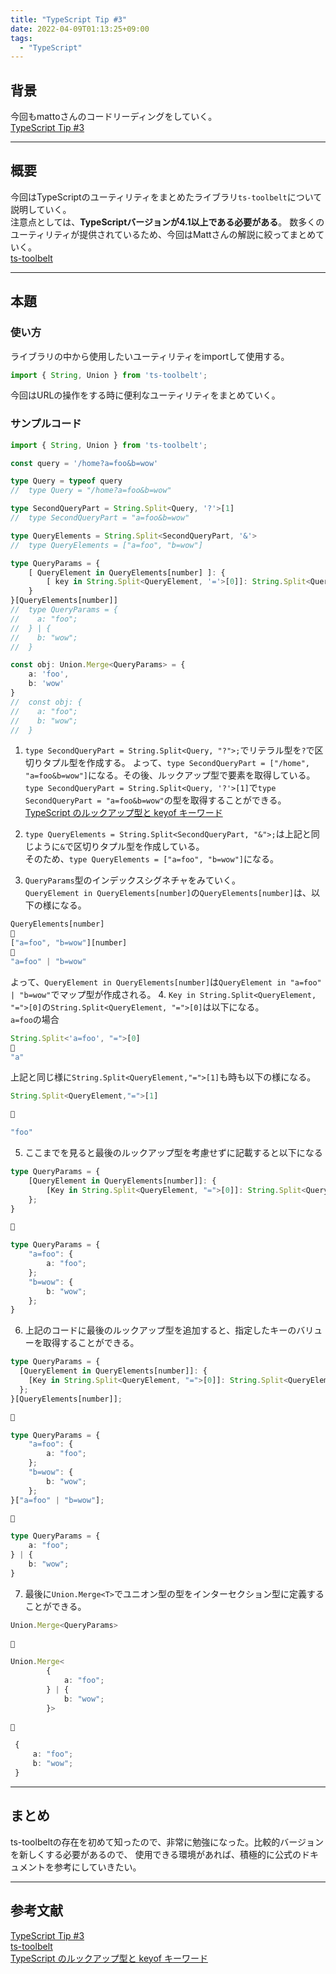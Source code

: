 ```yaml
---
title: "TypeScript Tip #3"
date: 2022-04-09T01:13:25+09:00
tags: 
  - "TypeScript"
---
```

## 背景
今回もmattoさんのコードリーディングをしていく。  
<a href="https://twitter.com/mpocock1/status/1499002040168636420" target="_blank">TypeScript Tip #3</a>


---
## 概要
今回はTypeScriptのユーティリティをまとめたライブラリ`ts-toolbelt`について説明していく。  
注意点としては、**TypeScriptバージョンが4.1以上である必要がある**。
数多くのユーティリティが提供されているため、今回はMattさんの解説に絞ってまとめていく。  
<a href="https://millsp.github.io/ts-toolbelt/index.html" target="_blank">ts-toolbelt</a>

---
## 本題
### 使い方
ライブラリの中から使用したいユーティリティをimportして使用する。
```typescript
import { String, Union } from 'ts-toolbelt';
```
今回はURLの操作をする時に便利なユーティリティをまとめていく。

### サンプルコード
```typescript
import { String, Union } from 'ts-toolbelt';

const query = '/home?a=foo&b=wow'

type Query = typeof query
//  type Query = "/home?a=foo&b=wow"

type SecondQueryPart = String.Split<Query, '?'>[1]
//  type SecondQueryPart = "a=foo&b=wow"

type QueryElements = String.Split<SecondQueryPart, '&'>
//  type QueryElements = ["a=foo", "b=wow"]

type QueryParams = {
    [ QueryElement in QueryElements[number] ]: {
        [ key in String.Split<QueryElement, '='>[0]]: String.Split<QueryElement, '='>[1]
    }
}[QueryElements[number]]
//  type QueryParams = {
//    a: "foo";
//  } | {
//    b: "wow";
//  }

const obj: Union.Merge<QueryParams> = {
    a: 'foo',
    b: 'wow'
}
//  const obj: {
//    a: "foo";
//    b: "wow";
//  }
```

1. `type SecondQueryPart = String.Split<Query, "?">;`でリテラル型を`?`で区切りタプル型を作成する。
よって、`type SecondQueryPart = ["/home", "a=foo&b=wow"]`になる。その後、ルックアップ型で要素を取得している。  
`type SecondQueryPart = String.Split<Query, '?'>[1]`で`type SecondQueryPart = "a=foo&b=wow"`の型を取得することができる。  
<a href="https://numb86-tech.hatenablog.com/entry/2020/06/28/101757" target="_blank">TypeScript のルックアップ型と keyof キーワード</a>

2. `type QueryElements = String.Split<SecondQueryPart, "&">;`は上記と同じように`&`で区切りタプル型を作成している。  
そのため、`type QueryElements = ["a=foo", "b=wow"]`になる。

3. `QueryParams`型のインデックスシグネチャをみていく。  
`QueryElement in QueryElements[number]`の`QueryElements[number]`は、以下の様になる。
```typescript
QueryElements[number]
🔽
["a=foo", "b=wow"][number]
🔽
"a=foo" | "b=wow"
```
よって、`QueryElement in QueryElements[number]`は`QueryElement in "a=foo" | "b=wow"`でマップ型が作成される。
4. `Key in String.Split<QueryElement, "=">[0]`の`String.Split<QueryElement, "=">[0]`は以下になる。  
`a=foo`の場合
```typescript
String.Split<'a=foo', "=">[0]
🔽
"a"
```
上記と同じ様に`String.Split<QueryElement,"=">[1]`も時も以下の様になる。
```typescript
String.Split<QueryElement,"=">[1]

🔽

"foo"
```
5. ここまでを見ると最後のルックアップ型を考慮せずに記載すると以下になる
```typescript
type QueryParams = {
    [QueryElement in QueryElements[number]]: {
        [Key in String.Split<QueryElement, "=">[0]]: String.Split<QueryElement,"=">[1];
    };
}

🔽

type QueryParams = {
    "a=foo": {
        a: "foo";
    };
    "b=wow": {
        b: "wow";
    };
}
```
6. 上記のコードに最後のルックアップ型を追加すると、指定したキーのバリューを取得することができる。
```typescript
type QueryParams = {
  [QueryElement in QueryElements[number]]: {
    [Key in String.Split<QueryElement, "=">[0]]: String.Split<QueryElement,"=">[1];
  };
}[QueryElements[number]];

🔽

type QueryParams = {
    "a=foo": {
        a: "foo";
    };
    "b=wow": {
        b: "wow";
    };
}["a=foo" | "b=wow"];

🔽

type QueryParams = {
    a: "foo";
} | {
    b: "wow";
}
```
7. 最後に`Union.Merge<T>`でユニオン型の型をインターセクション型に定義することができる。
```typescript
Union.Merge<QueryParams>
    
🔽

Union.Merge<
        {
            a: "foo";
        } | {
            b: "wow";
        }>
    
🔽

 {
     a: "foo";
     b: "wow";
 }
```

---
## まとめ
ts-toolbeltの存在を初めて知ったので、非常に勉強になった。比較的バージョンを新しくする必要があるので、
使用できる環境があれば、積極的に公式のドキュメントを参考にしていきたい。

---
## 参考文献
<a href="https://twitter.com/mpocock1/status/1499002040168636420" target="_blank">TypeScript Tip #3</a>  
<a href="https://millsp.github.io/ts-toolbelt/index.html" target="_blank">ts-toolbelt</a>  
<a href="https://numb86-tech.hatenablog.com/entry/2020/06/28/101757" target="_blank">TypeScript のルックアップ型と keyof キーワード</a>


